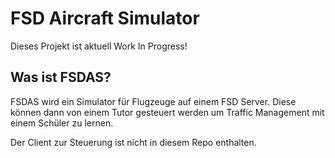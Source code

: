 # FSD Aircraft Simulator
Dieses Projekt ist aktuell Work In Progress!

## Was ist FSDAS?
FSDAS wird ein Simulator für Flugzeuge auf einem FSD Server. 
Diese können dann von einem Tutor gesteuert werden um Traffic Management mit einem Schüler zu lernen.

Der Client zur Steuerung ist nicht in diesem Repo enthalten.

